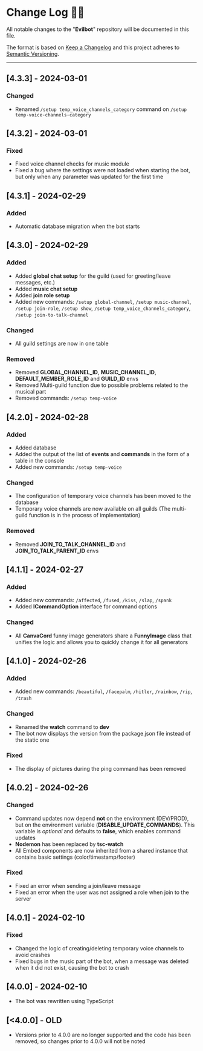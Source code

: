 <!-- markdownlint-disable MD024-->
# **Change Log** 📜📝

All notable changes to the "**Evilbot**" repository will be documented in this file.

The format is based on [Keep a Changelog](https://keepachangelog.com/en/1.1.0/) and this project adheres to [Semantic Versioning](https://semver.org/spec/v2.0.0.html).

---
## [**4.3.3**] - 2024-03-01

### Changed
* Renamed `/setup temp_voice_channels_category` command on `/setup temp-voice-channels-category`


## [**4.3.2**] - 2024-03-01

### Fixed
* Fixed voice channel checks for music module
* Fixed a bug where the settings were not loaded when starting the bot, but only when any parameter was updated for the first time


## [**4.3.1**] - 2024-02-29

### Added
* Automatic database migration when the bot starts


## [**4.3.0**] - 2024-02-29

### Added
* Added **global chat setup** for the guild (used for greeting/leave messages, etc.)
* Added **music chat setup**
* Added **join role setup**
* Added new commands: `/setup global-channel`, `/setup music-channel`, `/setup join-role`, `/setup show`, `/setup temp_voice_channels_category`, `/setup join-to-talk-channel`

### Changed
* All guild settings are now in one table

### Removed
* Removed **GLOBAL_CHANNEL_ID**, **MUSIC_CHANNEL_ID**, **DEFAULT_MEMBER_ROLE_ID** and **GUILD_ID** envs
* Removed Multi-guild function due to possible problems related to the musical part
* Removed commands: `/setup temp-voice`


## [**4.2.0**] - 2024-02-28

### Added
* Added database
* Added the output of the list of **events** and **commands** in the form of a table in the console
* Added new commands: `/setup temp-voice`

### Changed
* The configuration of temporary voice channels has been moved to the database
* Temporary voice channels are now available on all guilds (The multi-guild function is in the process of implementation)

### Removed
* Removed **JOIN_TO_TALK_CHANNEL_ID** and **JOIN_TO_TALK_PARENT_ID** envs


## [**4.1.1**] - 2024-02-27

### Added
* Added new commands: `/affected`, `/fused`, `/kiss`, `/slap`, `/spank`
* Added **ICommandOption** interface for command options

### Changed
* All **CanvaCord** funny image generators share a **FunnyImage** class that unifies the logic and allows you to quickly change it for all generators

## [**4.1.0**] - 2024-02-26

### Added
* Added new commands: `/beautiful`, `/facepalm`, `/hitler`, `/rainbow`, `/rip`, `/trash`

### Changed
* Renamed the **watch** command to **dev**
* The bot now displays the version from the package.json file instead of the static one

### Fixed
* The display of pictures during the ping command has been removed


## [**4.0.2**] - 2024-02-26

### Changed
* Command updates now depend **not** on the environment (DEV/PROD), but on the environment variable (**DISABLE_UPDATE_COMMANDS**). This variable is *optional* and defaults to **false**, which enables command updates
* **Nodemon** has been replaced by **tsc-watch**
* All Embed components are now inherited from a shared instance that contains basic settings (color/timestamp/footer)

### Fixed
* Fixed an error when sending a join/leave message
* Fixed an error when the user was not assigned a role when join to the server 


## [**4.0.1**] - 2024-02-10

### Fixed
* Changed the logic of creating/deleting temporary voice channels to avoid crashes
* Fixed bugs in the music part of the bot, when a message was deleted when it did not exist, causing the bot to crash


## [**4.0.0**] - 2024-02-10
* The bot was rewritten using TypeScript


## [**<4.0.0**] - OLD
* Versions prior to 4.0.0 are no longer supported and the code has been removed, so changes prior to 4.0.0 will not be noted
